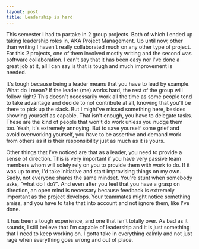 ```yaml
---
layout: post
title: Leadership is hard 
---
```


This semester I had to partake in 2 group projects. Both of which I ended up taking leadership roles in, AKA Project Management. Up until now, other than writing I haven't really collaborated much on any other type of project. For this 2 projects, one of them involved mostly writing and the second was software collaboration. I can't say that it has been easy nor I've done a great job at it, all I can say is that is tough and much improvement is needed.

It's tough because being a leader means that you have to lead by example. What do I mean? If the leader (me) works hard, the rest of the group will follow right? This doesn't necessarily work all the time as some people tend to take advantage and decide to not contribute at all, knowing that you'll be there to pick up the slack. But I might've missed something here, besides showing yourself as capable. That isn't enough, you have to delegate tasks. These are the kind of people that won't do work unless you nudge them too. Yeah, it's extremely annoying. But to save yourself some grief and avoid overworking yourself, you have to be assertive and demand work from others as it is their responsibility just as much as it is yours.

Other things that I've noticed are that as a leader, you need to provide a sense of direction. This is very important if you have very passive team members whom will solely rely on you to provide them with work to do. If it was up to me, I'd take initiative and start improvising things on my own. Sadly, not everyone shares the same mindset. You're stunt when somebody asks, "what do I do?". And even after you feel that you have a grasp on direction, an open mind is necessary because feedback is extremely important as the project develops. Your teammates might notice something amiss, and you have to take that into account and not ignore them, like I've done.

It has been a tough experience, and one that isn't totally over. As bad as it sounds, I still believe that I'm capable of leadership and it is just something that I need to keep working on. I gotta take in everything calmly and not just rage when everything goes wrong and out of place.
